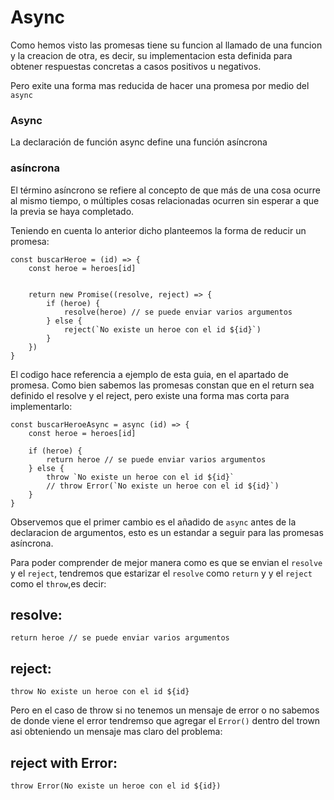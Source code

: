# Async

Como hemos visto las promesas tiene su funcion al llamado de una funcion y la creacion de otra, es decir, su implementacion esta definida para obtener respuestas concretas a casos positivos u negativos.

Pero exite una forma mas reducida de hacer una promesa por medio del `async`

### Async

La declaración de función async define una función asíncrona

### asíncrona

El término asíncrono se refiere al concepto de que más de una cosa ocurre al mismo tiempo, o múltiples cosas relacionadas ocurren sin esperar a que la previa se haya completado.

Teniendo en cuenta lo anterior dicho planteemos la forma de reducir un promesa:

```
const buscarHeroe = (id) => {
    const heroe = heroes[id]


    return new Promise((resolve, reject) => {
        if (heroe) {
            resolve(heroe) // se puede enviar varios argumentos
        } else {
            reject(`No existe un heroe con el id ${id}`)
        }
    })
}
```

El codigo hace referencia a ejemplo de esta guia, en el apartado de promesa. Como bien sabemos las promesas constan que en el return sea definido el resolve y el reject, pero existe una forma mas corta para implementarlo:

```
const buscarHeroeAsync = async (id) => {
    const heroe = heroes[id]

    if (heroe) {
        return heroe // se puede enviar varios argumentos
    } else {
        throw `No existe un heroe con el id ${id}`
        // throw Error(`No existe un heroe con el id ${id}`)
    }
}
```

Observemos que el primer cambio es el añadido de `async` antes de la declaracion de argumentos, esto es un estandar a seguir para las promesas asíncrona.

Para poder comprender de mejor manera como es que se envian el `resolve` y el `reject`, tendremos que estarizar el `resolve` como `return` y y el `reject` como el `throw`,es decir:

## resolve:

`return heroe // se puede enviar varios argumentos`

## reject:

`throw No existe un heroe con el id ${id}`

Pero en el caso de throw si no tenemos un mensaje de error o no sabemos de donde viene el error tendremso que agregar el `Error()` dentro del trown asi obteniendo un mensaje mas claro del problema:

## reject with Error:

`throw Error(No existe un heroe con el id ${id})`
